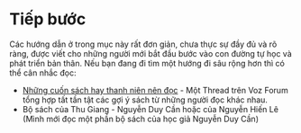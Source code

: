 # Tiếp bước

Các hướng dẫn ở trong mục này rất đơn giản, chưa thực sự đầy đủ và rõ ràng, được viết cho những người mới bắt đầu bước vào con đường tự học và phát triển bản thân. Nếu bạn đang đi tìm một hướng đi sâu rộng hơn thì có thể cân nhắc đọc:

- [Những cuốn sách hay thanh niên nên đọc](https://voz.vn/t/nhung-cuon-sach-hay-thanh-nien-nen-%C4%91oc.3130/) - Một Thread trên Voz Forum tổng hợp tất tần tật các gợi ý sách từ những người đọc khác nhau.
- Bộ sách của Thu Giang - Nguyễn Duy Cần hoặc của Nguyễn Hiến Lê (Mình mới đọc một phần bộ sách của học giả Nguyễn Duy Cần) 